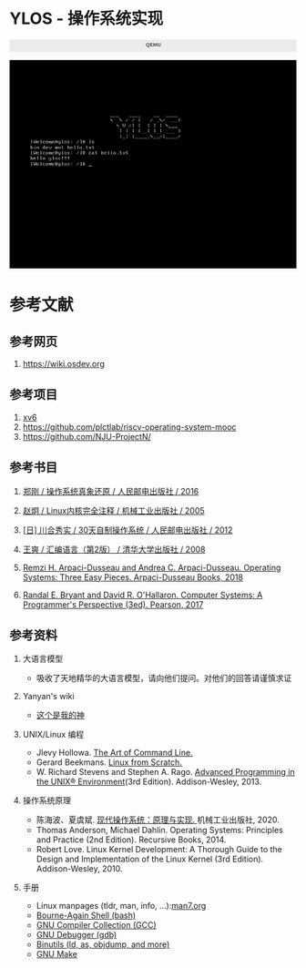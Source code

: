 # YLOS - 操作系统实现

![](./docs/images/shell.png)

# 参考文献

## 参考网页

1. <https://wiki.osdev.org>

## 参考项目

1. [xv6](https://pdos.csail.mit.edu/6.828/2018/xv6.html)
2. <https://github.com/plctlab/riscv-operating-system-mooc>
3. <https://github.com/NJU-ProjectN/>

## 参考书目

1. [郑刚 / 操作系统真象还原 / 人民邮电出版社 / 2016](https://book.douban.com/subject/26745156/)

2. [赵炯 / Linux内核完全注释 / 机械工业出版社 / 2005](https://book.douban.com/subject/1231236/)

3. [[日] 川合秀实 / 30天自制操作系统 / 人民邮电出版社 / 2012](https://book.douban.com/subject/11530329/)

4. [王爽 / 汇编语言（第2版） / 清华大学出版社 / 2008](https://book.douban.com/subject/3037562/)

5. [Remzi H. Arpaci-Dusseau and Andrea C. Arpaci-Dusseau. Operating Systems: Three Easy Pieces. Arpaci-Dusseau Books, 2018](https://pages.cs.wisc.edu/~remzi/OSTEP/)

6. [Randal E. Bryant and David R. O'Hallaron. Computer Systems: A Programmer's Perspective (3ed). Pearson, 2017](https://book.douban.com/subject/26912767/)

## 参考资料

1. 大语言模型
   
    - 吸收了天地精华的大语言模型，请向他们提问。对他们的回答请谨慎求证
      
3. Yanyan's wiki
   
    - [这个是我的神](https://jyywiki.cn/)
     
4. UNIX/Linux 编程
   
    - Jlevy Hollowa. [The Art of Command Line.](https://github.com/jlevy/the-art-of-command-line)
    - Gerard Beekmans. [Linux from Scratch.](https://linuxfromscratch.org/)
    - W. Richard Stevens and Stephen A. Rago. [Advanced Programming in the UNIX® Environment](http://www.apuebook.com/apue3e.html)(3rd Edition). Addison-Wesley, 2013.
      
5. 操作系统原理
   
    - 陈海波、夏虞斌. [现代操作系统：原理与实现. ](https://ipads.se.sjtu.edu.cn/ospi/)机械工业出版社, 2020.
    - Thomas Anderson, Michael Dahlin. Operating Systems: Principles and Practice (2nd Edition). Recursive Books, 2014.
    - Robert Love. Linux Kernel Development: A Thorough Guide to the Design and Implementation of the Linux Kernel (3rd Edition). Addison-Wesley, 2010.
      
6. 手册
    
    - Linux manpages (tldr, man, info, ...):[man7.org](https://www.man7.org/)
    - [Bourne-Again Shell (bash)](https://www.gnu.org/software/bash/manual/html_node/index.html)
    - [GNU Compiler Collection (GCC)](https://gcc.gnu.org/onlinedocs/)
    - [GNU Debugger (gdb)](https://sourceware.org/gdb/documentation/)
    - [Binutils (ld, as, objdump, and more)](https://sourceware.org/binutils/docs/)
    - [GNU Make](https://www.gnu.org/software/make/manual/html_node/index.html)
      


